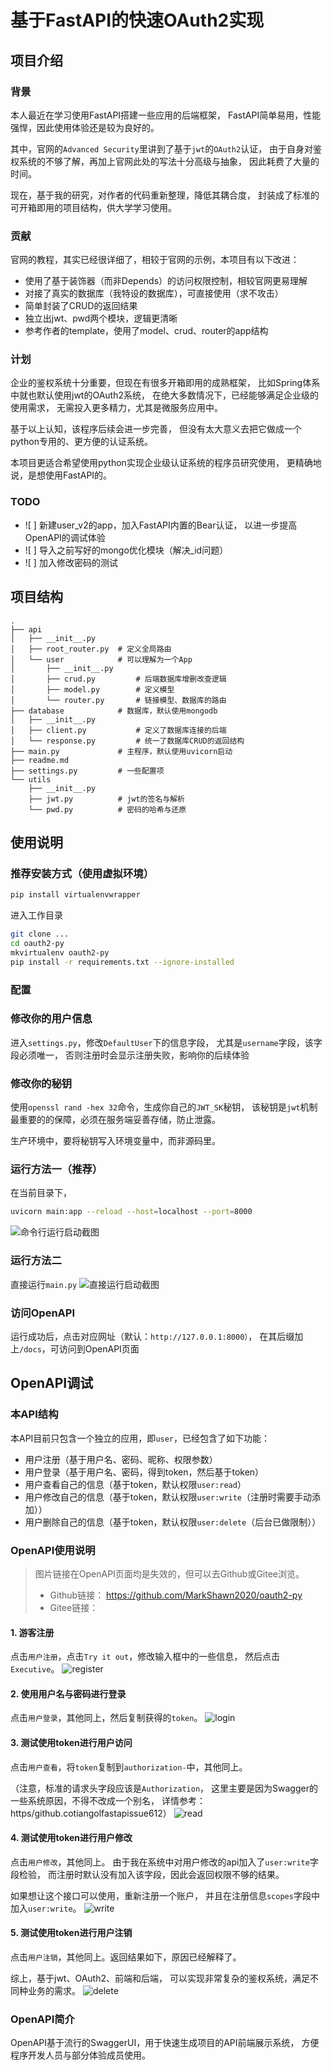 # 基于FastAPI的快速OAuth2实现

## 项目介绍

### 背景
本人最近在学习使用FastAPI搭建一些应用的后端框架，
FastAPI简单易用，性能强悍，因此使用体验还是较为良好的。

其中，官网的`Advanced Security`里讲到了基于`jwt`的`OAuth2`认证，
由于自身对鉴权系统的不够了解，再加上官网此处的写法十分高级与抽象，
因此耗费了大量的时间。

现在，基于我的研究，对作者的代码重新整理，降低其耦合度，
封装成了标准的可开箱即用的项目结构，供大学学习使用。

### 贡献
官网的教程，其实已经很详细了，相较于官网的示例，本项目有以下改进：
- 使用了基于装饰器（而非Depends）的访问权限控制，相较官网更易理解
- 对接了真实的数据库（我特设的数据库），可直接使用（求不攻击）
- 简单封装了CRUD的返回结果
- 独立出jwt、pwd两个模块，逻辑更清晰
- 参考作者的template，使用了model、crud、router的app结构

### 计划
企业的鉴权系统十分重要，但现在有很多开箱即用的成熟框架，
比如Spring体系中就也默认使用jwt的OAuth2系统，
在绝大多数情况下，已经能够满足企业级的使用需求，
无需投入更多精力，尤其是微服务应用中。

基于以上认知，该程序后续会进一步完善，
但没有太大意义去把它做成一个python专用的、更方便的认证系统。

本项目更适合希望使用python实现企业级认证系统的程序员研究使用，
更精确地说，是想使用FastAPI的。

### TODO
- ![ ] 新建user_v2的app，加入FastAPI内置的Bear认证，
以进一步提高OpenAPI的调试体验
- ![ ] 导入之前写好的mongo优化模块（解决_id问题）
- ![ ] 加入修改密码的测试

## 项目结构
```text
.
├── api
│   ├── __init__.py
│   ├── root_router.py  # 定义全局路由
│   └── user            # 可以理解为一个App
│       ├── __init__.py
│       ├── crud.py         # 后端数据库增删改查逻辑
│       ├── model.py        # 定义模型
│       └── router.py       # 链接模型、数据库的路由
├── database            # 数据库，默认使用mongodb
│   ├── __init__.py
│   ├── client.py           # 定义了数据库连接的后端
│   └── response.py         # 统一了数据库CRUD的返回结构
├── main.py             # 主程序，默认使用uvicorn启动
├── readme.md
├── settings.py         # 一些配置项
└── utils               
    ├── __init__.py
    ├── jwt.py          # jwt的签名与解析
    └── pwd.py          # 密码的哈希与还原
```

## 使用说明
### 推荐安装方式（使用虚拟环境）
```bash
pip install virtualenvwrapper
```

进入工作目录
```bash
git clone ...
cd oauth2-py
mkvirtualenv oauth2-py
pip install -r requirements.txt --ignore-installed
```

### 配置
### 修改你的用户信息
进入`settings.py`，修改`DefaultUser`下的信息字段，
尤其是`username`字段，该字段必须唯一，
否则注册时会显示注册失败，影响你的后续体验
### 修改你的秘钥
使用`openssl rand -hex 32`命令，生成你自己的`JWT_SK`秘钥，
该秘钥是`jwt`机制最重要的的保障，必须在服务端妥善存储，防止泄露。

生产环境中，要将秘钥写入环境变量中，而非源码里。

### 运行方法一（推荐）
在当前目录下，
```bash
uvicorn main:app --reload --host=localhost --port=8000 
```
![命令行运行启动截图](./assets/run-app-from-cmd.png)

### 运行方法二
直接运行`main.py`
![直接运行启动截图](./assets/run-app-directly.png)

### 访问OpenAPI
运行成功后，点击对应网址（默认：`http://127.0.0.1:8000）`，
在其后缀加上`/docs`，可访问到OpenAPI页面

## OpenAPI调试
### 本API结构
本API目前只包含一个独立的应用，即`user`，已经包含了如下功能：
- 用户注册（基于用户名、密码、昵称、权限参数）
- 用户登录（基于用户名、密码，得到token，然后基于token）
- 用户查看自己的信息（基于token，默认权限`user:read`）
- 用户修改自己的信息（基于token，默认权限`user:write`（注册时需要手动添加））
- 用户删除自己的信息（基于token，默认权限`user:delete`（后台已做限制））

### OpenAPI使用说明
> 图片链接在OpenAPI页面均是失效的，但可以去Github或Gitee浏览。
> - Github链接： https://github.com/MarkShawn2020/oauth2-py
> - Gitee链接：

#### 1. 游客注册
点击`用户注册`，点击`Try it out`，修改输入框中的一些信息，
然后点击`Executive`。
![register](assetopenapi-register.png)

#### 2. 使用用户名与密码进行登录
点击`用户登录`，其他同上，然后复制获得的`token`。
![login](assetopenapi-login.png)

#### 3. 测试使用token进行用户访问
点击`用户查看`，将`token`复制到`authorization-`中，其他同上。

（注意，标准的请求头字段应该是`Authorization`，
这里主要是因为Swagger的一些系统原因，不得不改成一个别名，
详情参考：https/github.cotiangolfastapissue612）
![read](assetopenapi-read.png)

#### 4. 测试使用token进行用户修改
点击`用户修改`，其他同上。
由于我在系统中对用户修改的api加入了`user:write`字段检验，
而注册时默认没有加入该字段，因此会返回权限不够的结果。

如果想让这个接口可以使用，重新注册一个账户，
并且在注册信息`scopes`字段中加入`user:write`。
![write](assetopenapi-write.png)

#### 5. 测试使用token进行用户注销
点击`用户注销`，其他同上。返回结果如下，原因已经解释了。

综上，基于jwt、OAuth2、前端和后端，
可以实现非常复杂的鉴权系统，满足不同种业务的需求。
![delete](assets/openapi-delete.png)

### OpenAPI简介
OpenAPI基于流行的SwaggerUI，用于快速生成项目的API前端展示系统，
方便程序开发人员与部分体验成员使用。
